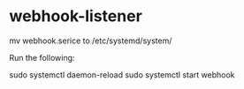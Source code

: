 # webhook-listener

mv webhook.serice to /etc/systemd/system/

Run the following:

sudo systemctl daemon-reload
sudo systemctl start webhook
